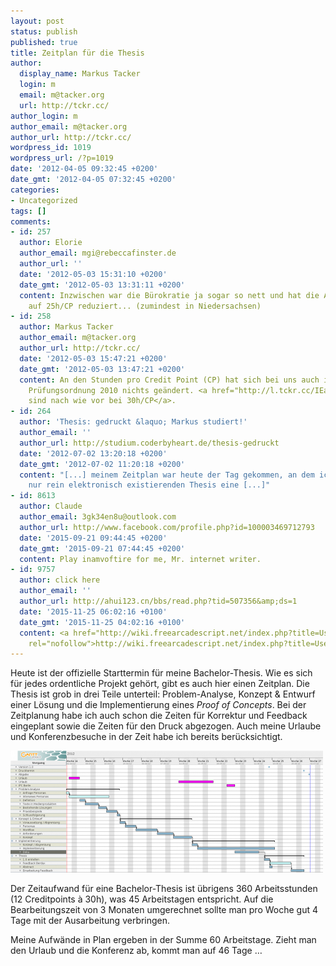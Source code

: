 ```yaml
---
layout: post
status: publish
published: true
title: Zeitplan für die Thesis
author:
  display_name: Markus Tacker
  login: m
  email: m@tacker.org
  url: http://tckr.cc/
author_login: m
author_email: m@tacker.org
author_url: http://tckr.cc/
wordpress_id: 1019
wordpress_url: /?p=1019
date: '2012-04-05 09:32:45 +0200'
date_gmt: '2012-04-05 07:32:45 +0200'
categories:
- Uncategorized
tags: []
comments:
- id: 257
  author: Elorie
  author_email: mgi@rebeccafinster.de
  author_url: ''
  date: '2012-05-03 15:31:10 +0200'
  date_gmt: '2012-05-03 13:31:11 +0200'
  content: Inzwischen war die Bürokratie ja sogar so nett und hat die Arbeitsbelastung
    auf 25h/CP reduziert... (zumindest in Niedersachsen)
- id: 258
  author: Markus Tacker
  author_email: m@tacker.org
  author_url: http://tckr.cc/
  date: '2012-05-03 15:47:21 +0200'
  date_gmt: '2012-05-03 13:47:21 +0200'
  content: An den Stunden pro Credit Point (CP) hat sich bei uns auch in der neuen
    Prüfungsordnung 2010 nichts geändert. <a href="http://l.tckr.cc/IEaDzp" rel="nofollow">Die
    sind nach wie vor bei 30h/CP</a>.
- id: 264
  author: 'Thesis: gedruckt &laquo; Markus studiert!'
  author_email: ''
  author_url: http://studium.coderbyheart.de/thesis-gedruckt
  date: '2012-07-02 13:20:18 +0200'
  date_gmt: '2012-07-02 11:20:18 +0200'
  content: "[...] meinem Zeitplan war heute der Tag gekommen, an dem ich der bisher
    nur rein elektronisch existierenden Thesis eine [...]"
- id: 8613
  author: Claude
  author_email: 3gk34en8u@outlook.com
  author_url: http://www.facebook.com/profile.php?id=100003469712793
  date: '2015-09-21 09:44:45 +0200'
  date_gmt: '2015-09-21 07:44:45 +0200'
  content: Play inamvoftire for me, Mr. internet writer.
- id: 9757
  author: click here
  author_email: ''
  author_url: http://ahui123.cn/bbs/read.php?tid=507356&amp;ds=1
  date: '2015-11-25 06:02:16 +0100'
  date_gmt: '2015-11-25 04:02:16 +0100'
  content: <a href="http://wiki.freearcadescript.net/index.php?title=User:Htgatqlw48#so_i_am_10002"
    rel="nofollow">http://wiki.freearcadescript.net/index.php?title=User:Htgatqlw48#so_i_am_10002</a>
---
```

<p>Heute ist der offizielle Starttermin für meine Bachelor-Thesis. Wie es sich für jedes ordentliche Projekt gehört, gibt es auch hier einen Zeitplan. Die Thesis ist grob in drei Teile unterteil: Problem-Analyse, Konzept &amp; Entwurf einer Lösung und die Implementierung eines <em>Proof of Concepts</em>. Bei der Zeitplanung habe ich auch schon die Zeiten für Korrektur und Feedback eingeplant sowie die Zeiten für den Druck abgezogen. Auch meine Urlaube und Konferenzbesuche in der Zeit habe ich bereits berücksichtigt.</p>
<p><a href="/uploads/2012/04/zeitplan.png"><img class="alignnone size-medium wp-image-1020" src="/uploads/2012/04/zeitplan-500x195.png" alt="Zeitplan meiner Bachelor-Thesis" width="500" height="195" /></a></p>
<p>Der Zeitaufwand für eine Bachelor-Thesis ist übrigens 360 Arbeitsstunden (12 Creditpoints à 30h), was 45 Arbeitstagen entspricht. Auf die Bearbeitungszeit von 3 Monaten umgerechnet sollte man pro Woche gut 4 Tage mit der Ausarbeitung verbringen.</p>
<p>Meine Aufwände in Plan ergeben in der Summe 60 Arbeitstage. Zieht man den Urlaub und die Konferenz ab, kommt man auf 46 Tage …</p>
